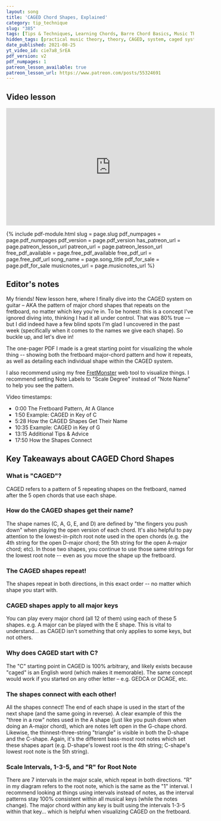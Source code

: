 ```yaml
---
layout: song
title: 'CAGED Chord Shapes, Explained'
category: tip_technique
slug: "385"
tags: [Tips & Techniques, Learning Chords, Barre Chord Basics, Music Theory]
hidden_tags: [practical music theory, theory, CAGED, system, caged system]
date_published: 2021-08-25
yt_video_id: cie7a8_SrEA
pdf_version: v2
pdf_numpages: 1
patreon_lesson_available: true
patreon_lesson_url: https://www.patreon.com/posts/55324691
---
```


## Video lesson

<iframe width="560" height="315" src="https://www.youtube.com/embed/{{page.yt_video_id}}" frameborder="0" allow="accelerometer; autoplay; encrypted-media; gyroscope; picture-in-picture" allowfullscreen></iframe>

{% include pdf-module.html slug = page.slug pdf_numpages = page.pdf_numpages pdf_version = page.pdf_version has_patreon_url = page.patreon_lesson_url patreon_url = page.patreon_lesson_url free_pdf_available = page.free_pdf_available free_pdf_url = page.free_pdf_url song_name = page.song_title pdf_for_sale = page.pdf_for_sale musicnotes_url = page.musicnotes_url %}

## Editor's notes

My friends! New lesson here, where I finally dive into the CAGED system on guitar – AKA the pattern of major chord shapes that repeats on the fretboard, no matter which key you're in. To be honest: this is a concept I've ignored diving into, thinking I had it all under control. That was 80% true -– but I did indeed have a few blind spots I'm glad I uncovered in the past week (specifically when it comes to the names we give each shape). So buckle up, and let's dive in!

The one-pager PDF I made is a great starting point for visualizing the whole thing -- showing both the fretboard major-chord pattern and how it repeats, as well as detailing each individual shape within the CAGED system.

I also recommend using my free [FretMonster](https://playsongnotes.com/fretmonster.html) web tool to visualize things. I recommend setting Note Labels to "Scale Degree" instead of "Note Name" to help you see the pattern.

Video timestamps:

- 0:00 The Fretboard Pattern, At A Glance
- 1:50 Example: CAGED in Key of C
- 5:28 How the CAGED Shapes Get Their Name
- 10:35 Example: CAGED in Key of G
- 13:15 Additional Tips & Advice
- 17:50 How the Shapes Connect

## Key Takeaways about CAGED Chord Shapes

### What is "CAGED"?

CAGED refers to a pattern of 5 repeating shapes on the fretboard, named after the 5 open chords that use each shape.

### How do the CAGED shapes get their name?

The shape names (C, A, G, E, and D) are defined by "the fingers you push down" when playing the open version of each chord. It's also helpful to pay attention to the lowest-in-pitch root note used in the open chords (e.g. the 4th string for the open D-major chord; the 5th string for the open A-major chord; etc). In those two shapes, you continue to use those same strings for the lowest root note -- even as you move the shape up the fretboard.

### The CAGED shapes repeat!

The shapes repeat in both directions, in this exact order -- no matter which shape you start with.

### CAGED shapes apply to all major keys

You can play every major chord (all 12 of them) using each of these 5 shapes. e.g. A major can be played with the E shape. This is vital to understand... as CAGED isn't something that only applies to some keys, but not others.

### Why does CAGED start with C?

The "C" starting point in CAGED is 100% arbitrary, and likely exists because "caged" is an English word (which makes it memorable). The same concept would work if you started on any other letter – e.g. GEDCA or DCAGE, etc.

### The shapes connect with each other!

All the shapes connect! The end of each shape is used in the start of the next shape (and the same going in reverse). A clear example of this the "three in a row" notes used in the A shape (just like you push down when doing an A-major chord), which are notes left open in the G-chape chord. Likewise, the thinnest-three-string "triangle" is visible in both the D-shape and the C-shape. Again, it's the different bass-most root notes which set these shapes apart (e.g. D-shape's lowest root is the 4th string; C-shape's lowest root note is the 5th string).

### Scale Intervals, 1-3-5, and "R" for Root Note

There are 7 intervals in the major scale, which repeat in both directions. "R" in my diagram refers to the root note, which is the same as the "1" interval. I recommend looking at things using intervals instead of notes, as the interval patterns stay 100% consistent within all musical keys (while the notes change). The major chord within any key is built using the intervals 1-3-5 within that key... which is helpful when visualizing CAGED on the fretboard.
